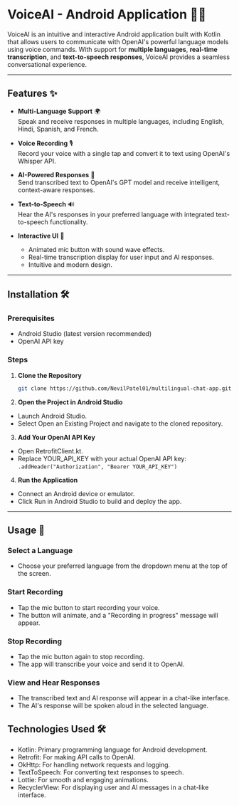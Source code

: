# VoiceAI - Android Application 🎤🤖

VoiceAI is an intuitive and interactive Android application built with Kotlin that allows users to communicate with OpenAI's powerful language models using voice commands. With support for **multiple languages**, **real-time transcription**, and **text-to-speech responses**, VoiceAI provides a seamless conversational experience.

---

## Features ✨

- **Multi-Language Support** 🌍  
  Speak and receive responses in multiple languages, including English, Hindi, Spanish, and French.

- **Voice Recording** 🎙️  
  Record your voice with a single tap and convert it to text using OpenAI's Whisper API.

- **AI-Powered Responses** 🤖  
  Send transcribed text to OpenAI's GPT model and receive intelligent, context-aware responses.

- **Text-to-Speech** 🔊  
  Hear the AI's responses in your preferred language with integrated text-to-speech functionality.

- **Interactive UI** 🎨  
  - Animated mic button with sound wave effects.
  - Real-time transcription display for user input and AI responses.
  - Intuitive and modern design.

---

## Installation 🛠️

### Prerequisites
- Android Studio (latest version recommended)
- OpenAI API key

### Steps
1. **Clone the Repository**  
   ```bash
   git clone https://github.com/NevilPatel01/multilingual-chat-app.git
   ```

2. **Open the Project in Android Studio**
- Launch Android Studio.
- Select Open an Existing Project and navigate to the cloned repository.

3. **Add Your OpenAI API Key**
- Open RetrofitClient.kt.
- Replace YOUR_API_KEY with your actual OpenAI API key:
`.addHeader("Authorization", "Bearer YOUR_API_KEY")`

4. **Run the Application**
- Connect an Android device or emulator.
- Click Run in Android Studio to build and deploy the app.

---

## Usage 🚀

### **Select a Language**
- Choose your preferred language from the dropdown menu at the top of the screen.

### **Start Recording**
- Tap the mic button to start recording your voice.
- The button will animate, and a "Recording in progress" message will appear.

### **Stop Recording**
- Tap the mic button again to stop recording.
- The app will transcribe your voice and send it to OpenAI.

### **View and Hear Responses**
- The transcribed text and AI response will appear in a chat-like interface.
- The AI's response will be spoken aloud in the selected language.


## Technologies Used 🛠️
- Kotlin: Primary programming language for Android development.
- Retrofit: For making API calls to OpenAI.
- OkHttp: For handling network requests and logging.
- TextToSpeech: For converting text responses to speech.
- Lottie: For smooth and engaging animations.
- RecyclerView: For displaying user and AI messages in a chat-like interface.
